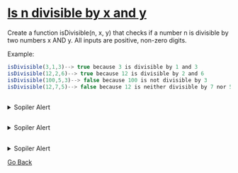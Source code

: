 #  [Is n divisible by x and y](https://www.codewars.com/kata/5545f109004975ea66000086)

Create a function isDivisible(n, x, y) that checks if a number n is divisible by two numbers x AND y. All inputs are positive, non-zero digits.

Example:
```js
isDivisible(3,1,3)--> true because 3 is divisible by 1 and 3
isDivisible(12,2,6)--> true because 12 is divisible by 2 and 6
isDivisible(100,5,3)--> false because 100 is not divisible by 3
isDivisible(12,7,5)--> false because 12 is neither divisible by 7 nor 5
```

##
<details><summary>Sopiler Alert</summary><code><pre>

</pre></code></details>

##
<details><summary>Sopiler Alert</summary><code><pre>

</pre></code></details>

##
<details><summary>Sopiler Alert</summary><code><pre>

</pre></code></details>



[Go Back](../../index.md)
